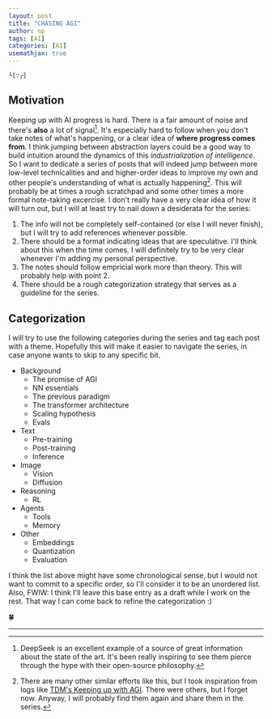 ```yaml
---
layout: post
title: "CHASING AGI"
author: np
tags: [AI]
categories: [AI]
usemathjax: true
---
```



```
└[∵┌]
```

## Motivation

Keeping up with AI progress is hard. There is a fair amount of noise and there's **also** a lot of signal[^1]. It's especially hard to follow when you don't take notes of what's happening, or a clear idea of **where progress comes from**. I think jumping between abstraction layers could be a good way to build intuition around the dynamics of this _industrialization of intelligence_. So I want to dedicate a series of posts that will indeed jump between more low-level technicalities and and higher-order ideas to improve my own and other people's understanding of what is actually happening[^2]. This will probably be at times a rough scratchpad and some other times a more formal note-taking excercise. I don't really have a very clear idea of how it will turn out, but I will at least try to nail down a desiderata for the series:

1. The info will not be completely self-contained (or else I will never finish), but I will try to add references whenever possible.
2. There should be a format indicating ideas that are speculative. I'll think about this when the time comes. I will definitely try to be very clear whenever I'm adding my personal perspective.
3. The notes should follow empricial work more than theory. This will probably help with point 2.
4. There should be a rough categorization strategy that serves as a guideline for the series.

## Categorization

I will try to use the following categories during the series and tag each post with a theme. Hopefully this will make it easier to navigate the series, in case anyone wants to skip to any specific bit.

- Background
    - The promise of AGI
    - NN essentials
    - The previous paradigm
    - The transformer architecture
    - Scaling hypothesis
    - Evals
- Text
    - Pre-training
    - Post-training
    - Inference
- Image
    - Vision
    - Diffusion
- Reasoning
    - RL
- Agents
    - Tools
    - Memory
- Other
    - Embeddings
    - Quantization
    - Evaluation

I think the list above might have some chronological sense, but I would not want to commit to a specific order, so I'll consider it to be an unordered list. Also, FWIW: I think I'll leave this base entry as a draft while I work on the rest. That way I can come back to refine the categorization :)

🍀

---
[^1]: DeepSeek is an excellent example of a source of great information about the state of the art. It's been really inspiring to see them pierce through the hype with their open-source philosophy.

[^2]: There are many other similar efforts like this, but I took inspiration from logs like [TDM's Keeping up with AGI](https://docs.google.com/document/u/0/d/e/2PACX-1vQD8IlBotGdBxp3BnXkSjk8bNZlPV_0EH9ZA6wHd5dNf-BLSiwXUinvgv8ZoBEnNyTCF-chWO30NRw0/pub?pli=1). There were others, but I forget now. Anyway, I will probably find them again and share them in the series.